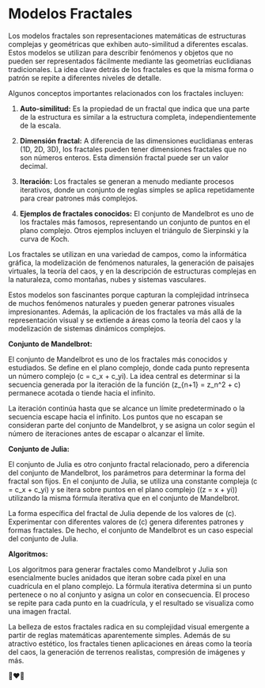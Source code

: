 # Modelos Fractales 
Los modelos fractales son representaciones matemáticas de estructuras complejas y geométricas que exhiben auto-similitud a diferentes escalas. Estos modelos se utilizan para describir fenómenos y objetos que no pueden ser representados fácilmente mediante las geometrías euclidianas tradicionales. La idea clave detrás de los fractales es que la misma forma o patrón se repite a diferentes niveles de detalle.


Algunos conceptos importantes relacionados con los fractales incluyen:

1. **Auto-similitud:** Es la propiedad de un fractal que indica que una parte de la estructura es similar a la estructura completa, independientemente de la escala.

2. **Dimensión fractal:** A diferencia de las dimensiones euclidianas enteras (1D, 2D, 3D), los fractales pueden tener dimensiones fractales que no son números enteros. Esta dimensión fractal puede ser un valor decimal.

3. **Iteración:** Los fractales se generan a menudo mediante procesos iterativos, donde un conjunto de reglas simples se aplica repetidamente para crear patrones más complejos.

4. **Ejemplos de fractales conocidos:** El conjunto de Mandelbrot es uno de los fractales más famosos, representando un conjunto de puntos en el plano complejo. Otros ejemplos incluyen el triángulo de Sierpinski y la curva de Koch.

Los fractales se utilizan en una variedad de campos, como la informática gráfica, la modelización de fenómenos naturales, la generación de paisajes virtuales, la teoría del caos, y en la descripción de estructuras complejas en la naturaleza, como montañas, nubes y sistemas vasculares.

Estos modelos son fascinantes porque capturan la complejidad intrínseca de muchos fenómenos naturales y pueden generar patrones visuales impresionantes. Además, la aplicación de los fractales va más allá de la representación visual y se extiende a áreas como la teoría del caos y la modelización de sistemas dinámicos complejos.

**Conjunto de Mandelbrot:**

El conjunto de Mandelbrot es uno de los fractales más conocidos y estudiados. Se define en el plano complejo, donde cada punto representa un número complejo \(c = c_x + c_yi\). La idea central es determinar si la secuencia generada por la iteración de la función \(z_{n+1} = z_n^2 + c\) permanece acotada o tiende hacia el infinito.

La iteración continúa hasta que se alcance un límite predeterminado o la secuencia escape hacia el infinito. Los puntos que no escapan se consideran parte del conjunto de Mandelbrot, y se asigna un color según el número de iteraciones antes de escapar o alcanzar el límite.

**Conjunto de Julia:**

El conjunto de Julia es otro conjunto fractal relacionado, pero a diferencia del conjunto de Mandelbrot, los parámetros para determinar la forma del fractal son fijos. En el conjunto de Julia, se utiliza una constante compleja \(c = c_x + c_yi\) y se itera sobre puntos en el plano complejo (\(z = x + yi\)) utilizando la misma fórmula iterativa que en el conjunto de Mandelbrot.

La forma específica del fractal de Julia depende de los valores de \(c\). Experimentar con diferentes valores de \(c\) genera diferentes patrones y formas fractales. De hecho, el conjunto de Mandelbrot es un caso especial del conjunto de Julia.

**Algoritmos:**

Los algoritmos para generar fractales como Mandelbrot y Julia son esencialmente bucles anidados que iteran sobre cada píxel en una cuadrícula en el plano complejo. La fórmula iterativa determina si un punto pertenece o no al conjunto y asigna un color en consecuencia. El proceso se repite para cada punto en la cuadrícula, y el resultado se visualiza como una imagen fractal.

La belleza de estos fractales radica en su complejidad visual emergente a partir de reglas matemáticas aparentemente simples. Además de su atractivo estético, los fractales tienen aplicaciones en áreas como la teoría del caos, la generación de terrenos realistas, compresión de imágenes y más.

🤖❤️🚀
